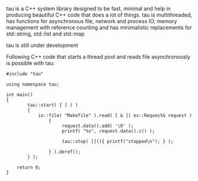 tau is a C++ system library designed to be fast, minimal and help in producing beautiful C++ code that does a lot of things. tau is multithreaded, has functions for asynchronous file, network and process IO, memory management with reference counting and has minimalistic replacements for std::string, std::list and std::map

tau is still under development

Following C++ code that starts a thread pool and reads file asynchronously is possible with tau:


	#include "tau"
	
	using namespace tau;
	
	int main()
	{
	        tau::start( [ ] ( )
	        { 
	            io::file( "Makefile" ).read( [ & ]( ev::Request& request )
	                {
	                     request.data().add( '\0' );
	                     printf( "%s", request.data().c() );
                 
	                     tau::stop( [](){ printf("stopped\n"); } );
                     
	                } ).deref();
	        } );
		
		return 0;
	}

